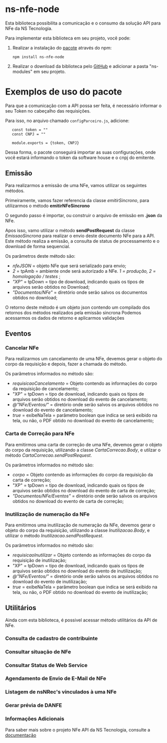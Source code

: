 # ns-nfe-node

Esta biblioteca possibilita a comunicação e o consumo da solução API para NFe da NS Tecnologia.

Para implementar esta biblioteca em seu projeto, você pode:

1. Realizar a instalação do [pacote](https://www.npmjs.com/package/ns-nfe-node) através do npm:

       npm install ns-nfe-node

2. Realizar o download da biblioteca pelo [GitHub](https://github.com/NSTecnologia/ns-nfe-node/archive/refs/heads/main.zip) e adicionar a pasta "ns-modules" em seu projeto.

# Exemplos de uso do pacote

Para que a comunicação com a API possa ser feita, é necessário informar o seu Token no cabeçalho das requisições.

Para isso, no arquivo chamado `configParceiro.js`, adicione:

       const token = ""
       const CNPJ = ""

       module.exports = {token, CNPJ}
       
Dessa forma, o pacote conseguirá importar as suas configurações, onde você estará informando o token da software house e o cnpj do emitente.

## Emissão

Para realizarmos a emissão de uma NFe, vamos utilizar os seguintes métodos.

Primeiramente, vamos fazer referencia da classe *emitirSincrono*, para utilizarmos o método **emitirNFeSincrono**

O segundo passo é importar, ou construir o arquivo de emissão em **.json** da NFe.
        
Apos isso, vamo utilizar o método **sendPostRequest** da classe *EmissaoSincrona* para realizar o envio deste documento NFe para a API.
Este método realiza a emissão, a consulta de status de processamento e o download de forma sequencial.

Os parâmetros deste método são:

+ *nfeJSON* = objeto NFe que será serializado para envio;
+ *2* = tpAmb = ambiente onde será autorizado a NFe. *1 = produção, 2 = homologação / testes* ;
+ *"XP"* = tpDown = tipo de download, indicando quais os tipos de arquivos serão obtidos no Download;
+ *"Documentos/NFe"* = diretório onde serão salvos os documentos obtidos no download;

O retorno deste método é um objeto json contendo um compilado dos retornos dos métodos realizados pela emissão sincrona
Podemos acessarmos os dados de retorno e aplicarmos validações

## Eventos

### Cancelar NFe

Para realizarmos um cancelamento de uma NFe, devemos gerar o objeto do corpo da requisição e depois, fazer a chamada do método.

Os parâmetros informados no método são:

+ *requisicaoCancelamento* =  Objeto contendo as informações do corpo da requisição de cancelamento;
+ "XP" = tpDown = tipo de download, indicando quais os tipos de arquivos serão obtidos no download do evento de cancelamento;
+ *@"NFe/Eventos/"* = diretório onde serão salvos os arquivos obtidos no download do evento de cancelamento;
+ *true* = exibeNaTela = parâmetro boolean que indica se será exibido na tela, ou não, o PDF obtido no download do evento de cancelamento;

### Carta de Correção para NFe

Para emitirmos uma carta de correção de uma NFe, devemos gerar o objeto do corpo da requisição, utilizando a classe *CartaCorrecao.Body*, e utilzar o método *CartaCorrecao.sendPostRequest*.
        
Os parâmetros informados no método são:

+ *corpo* =  Objeto contendo as informações do corpo da requisição da carta de correção;
+ "XP" = tpDown = tipo de download, indicando quais os tipos de arquivos serão obtidos no download do evento de carta de correção;
+ *"Documentos/NFe/Eventos"* = diretório onde serão salvos os arquivos obtidos no download do evento de carta de correção;

### Inutilização de numeração da NFe

Para emitirmos uma inutilização de numeração da NFe, devemos gerar o objeto do corpo da requisição, utilizando a classe *Inutilizacao.Body*, e utilizar o método *Inutilizacao.sendPostRequest*.

Os parâmetros informados no método são:

+ *requisicaoInutilizar* =  Objeto contendo as informações do corpo da requisição de inutilização;
+ "XP" = tpDown = tipo de download, indicando quais os tipos de arquivos serão obtidos no download do evento de inutilização;
+ *@"NFe/Eventos/"* = diretório onde serão salvos os arquivos obtidos no download do evento de inutilização;
+ *true* = exibeNaTela = parâmetro boolean que indica se será exibido na tela, ou não, o PDF obtido no download do evento de inutilização;

## Utilitários

Ainda com esta biblioteca, é possivel acessar método utilitários da API de NFe.

### Consulta de cadastro de contribuinte

### Consultar situação de NFe
        
### Consultar Status de Web Service

### Agendamento de Envio de E-Mail de NFe
        
### Listagem de nsNRec's vinculados à uma NFe

### Gerar prévia de DANFE 

### Informações Adicionais

Para saber mais sobre o projeto NFe API da NS Tecnologia, consulte a [documentação](https://docsnstecnologia.wpcomstaging.com/docs/ns-nfe/)



